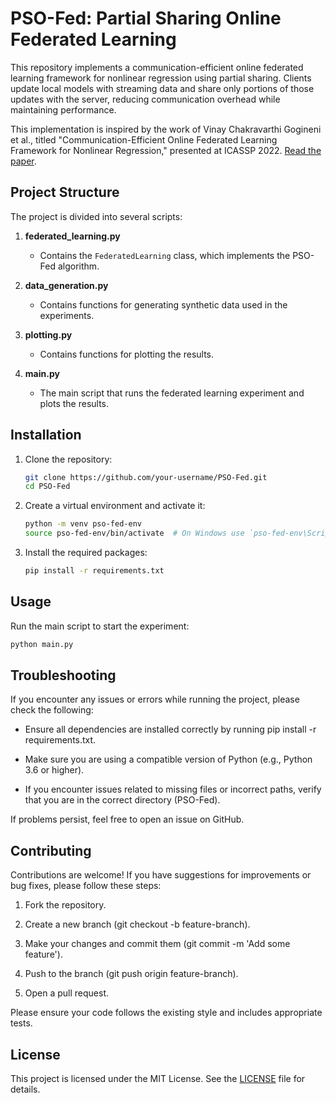 # PSO-Fed: Partial Sharing Online Federated Learning

This repository implements a communication-efficient online federated learning framework for nonlinear regression using partial sharing. Clients update local models with streaming data and share only portions of those updates with the server, reducing communication overhead while maintaining performance.

This implementation is inspired by the work of Vinay Chakravarthi Gogineni et al., titled "Communication-Efficient Online Federated Learning Framework for Nonlinear Regression," presented at ICASSP 2022. [Read the paper](https://doi.org/10.1109/ICASSP43922.2022.9746228).

## Project Structure

The project is divided into several scripts:

1. **federated_learning.py**
   - Contains the `FederatedLearning` class, which implements the PSO-Fed algorithm.

2. **data_generation.py**
   - Contains functions for generating synthetic data used in the experiments.

3. **plotting.py**
   - Contains functions for plotting the results.

4. **main.py**
   - The main script that runs the federated learning experiment and plots the results.

## Installation

1. Clone the repository:
    ```bash
    git clone https://github.com/your-username/PSO-Fed.git
    cd PSO-Fed
    ```

2. Create a virtual environment and activate it:
    ```bash
    python -m venv pso-fed-env
    source pso-fed-env/bin/activate  # On Windows use `pso-fed-env\Scripts\activate`
    ```

3. Install the required packages:
    ```bash
    pip install -r requirements.txt
    ```

## Usage

Run the main script to start the experiment:
```bash
python main.py
```

## Troubleshooting

If you encounter any issues or errors while running the project, please check the following:

- Ensure all dependencies are installed correctly by running pip install -r requirements.txt.
  
- Make sure you are using a compatible version of Python (e.g., Python 3.6 or higher).
 
- If you encounter issues related to missing files or incorrect paths, verify that you are in the correct directory (PSO-Fed).

If problems persist, feel free to open an issue on GitHub.

## Contributing

Contributions are welcome! If you have suggestions for improvements or bug fixes, please follow these steps:

1. Fork the repository.

2. Create a new branch (git checkout -b feature-branch).

3. Make your changes and commit them (git commit -m 'Add some feature').

4. Push to the branch (git push origin feature-branch).

5. Open a pull request.

Please ensure your code follows the existing style and includes appropriate tests.

## License

This project is licensed under the MIT License. See the [LICENSE](LICENSE.txt) file for details.
